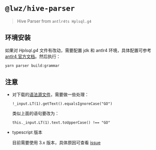 # `@lwz/hive-parser`

> Hive Parser from `antlr4ts Hplsql.g4`

## 环境安装

如果对 _Hplsql.g4_ 文件有改动，需要配置 jdk 和 antlr4 环境，具体配置可参考 [antlr4 官方文档](https://github.com/antlr/antlr4/blob/master/doc/getting-started.md#installation)。然后执行：

```bash
yarn parser build:grammar
```

## 注意

- 对下载的[语法源文件](https://raw.githubusercontent.com/apache/hive/master/hplsql/src/main/antlr4/org/apache/hive/hplsql/Hplsql.g4)，需要做一些处理：

  ```g4
  !_input.LT(1).getText().equalsIgnoreCase("GO")
  ```

  类似上面的语句要改为：

  ```g4
  this._input.LT(1).text.toUpperCase() !== "GO"
  ```

- typescript 版本

  目前需要使用 3.x 版本，具体原因可查看 [issue](https://github.com/tunnelvisionlabs/antlr4ts/issues/485)
